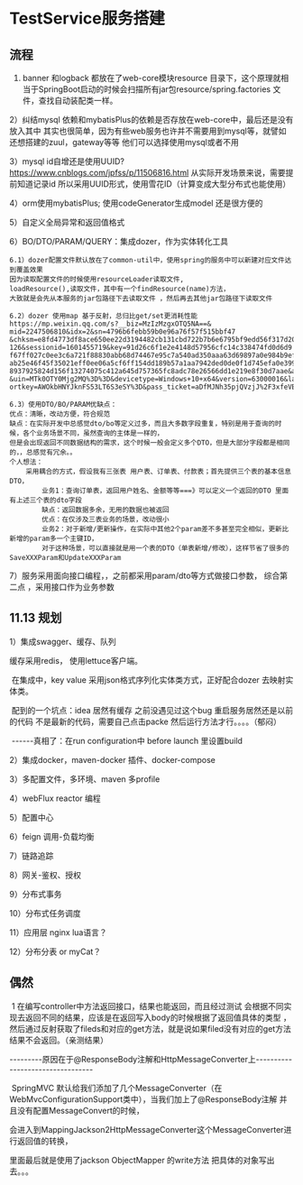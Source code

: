# TestService服务搭建

## 流程

1)	banner 和logback 都放在了web-core模块resource 目录下，这个原理就相当于SpringBoot启动的时候会扫描所有jar包resource/spring.factories
文件，查找自动装配类一样。

2）纠结mysql 依赖和mybatisPlus的依赖是否存放在web-core中，最后还是没有放入其中
其实也很简单，因为有些web服务也许并不需要用到mysql等，就譬如还想搭建的zuul，gateway等等 他们可以选择使用mysql或者不用

3）mysql id自增还是使用UUID?
https://www.cnblogs.com/jpfss/p/11506816.html
从实际开发场景来说，需要提前知道记录id 所以采用UUID形式，使用雪花ID（计算变成大型分布式也能使用）

4）orm使用mybatisPlus; 使用codeGenerator生成model 还是很方便的

5）自定义全局异常和返回值格式

6）BO/DTO/PARAM/QUERY：集成dozer，作为实体转化工具

```word
6.1）dozer配置文件默认放在了common-util中，使用spring的服务中可以新建对应文件达到覆盖效果
因为读取配置文件的时候使用resourceLoader读取文件, 
loadResource(),读取文件，其中有一个findResource(name)方法，
大致就是会先从本服务的jar包路径下去读取文件 ，然后再去其他jar包路径下读取文件

6.2）dozer 使用map 基于反射，总归比get/set更消耗性能
https://mp.weixin.qq.com/s?__biz=MzIzMzgxOTQ5NA==&
mid=2247506810&idx=2&sn=4796b6febb59b0e96a76f57f515bbf47
&chksm=e8fd4773df8ace650ee22d3194482cb131cbd722b7b6e6795bf9edd56f317d20c5bb0711da41&scene=
126&sessionid=1601455719&key=91d26c6f1e2e4148d57956cfc14c338474fd0d6d9
f67ff027c0ee3c6a721f88830abb68d74467e95c7a540ad350aaa63d69897a0e984b9efee
ab25e46f45f35021eff0ee06a5cf6ff154dd189b57a1aa7942ded0de0f1d745efa0e399e5
8937925824d156f13274075c412a645d757365fc8adc78e26566dd1e219e8f30d7aae&ascene=1
&uin=MTk0OTY0Mjg2MQ%3D%3D&devicetype=Windows+10+x64&version=63000016&lang=zh_CN&exp
ortkey=AWOkbHNYJknFS53LT6S3eSY%3D&pass_ticket=aDfMJNh35pjQVzjJ%2F3xfeVBcRJekyz%2BrdRm2Tu6bjtxiwX%2BUMNtqyOY4yDmaYcEM&wx_header=0

6.3）使用DTO/BO/PARAM优缺点：
优点：清晰，改动方便，符合规范
缺点：在实际开发中总感觉dto/bo等定义过多，而且大多数字段重复，特别是用于查询的时候，各个业务场景不同，虽然查询的主体是一样的，
但是会出现返回不同数据结构的需求，这个时候一般会定义多个DTO，但是大部分字段都是相同的，，总感觉有冗余。。
个人想法：
    采用耦合的方式，假设我有三张表 用户表、订单表、付款表；首先提供三个表的基本信息DTO，
        业务1：查询订单表，返回用户姓名、金额等等===》可以定义一个返回的DTO 里面有上述三个表的dto字段
        缺点：返回数据多余，无用的数据也被返回
        优点：在仅涉及三表业务的场景，改动很小
        业务2：对于新增/更新操作，在实际中其他2个param差不多甚至完全相似，更新比新增的param多一个主键ID，
        对于这种场景，可以直接就是用一个表的DTO（单表新增/修改），这样节省了很多的SaveXXXParam和UpdateXXXParam
```

7）服务采用面向接口编程，，之前都采用param/dto等方式做接口参数，
综合第二点 ，采用接口作为业务参数

## 11.13 规划

1）集成swagger、缓存、队列

缓存采用redis， 使用lettuce客户端。

​	在集成中，key value 采用json格式序列化实体类方式，正好配合dozer 去映射实体类。

​	配到的一个坑点：idea 居然有缓存 之前没遇见过这个bug 重启服务居然还是以前的代码 不是最新的代码，需要自己点击packe 然后运行方法才行。。。。（郁闷）

​	------真相了：在run configuration中 before launch 里设置build

2）集成docker，maven-docker 插件、docker-compose

3）多配置文件，多环境、maven 多profile

4）webFlux reactor 编程

5）配置中心

6）feign 调用-负载均衡

7）链路追踪

8）网关-鉴权、授权

9）分布式事务

10）分布式任务调度

11）应用层 nginx lua语言？

12）分布分表 or myCat？

## 偶然

​	1	在编写controller中方法返回接口，结果也能返回，而且经过测试 会根据不同实现去返回不同的结果，应该是在返回写入body的时候根据了返回值具体的类型 ，然后通过反射获取了fileds和对应的get方法，就是说如果filed没有对应的get方法 结果不会返回。（亲测结果）

---------原因在于@ResponseBody注解和HttpMessageConverter上---------------------------------

​	SpringMVC  默认给我们添加了几个MessageConverter（在WebMvcConfigurationSupport类中），当我们加上了@ResponseBody注解 并且没有配置MessageConvert的时候，

会进入到MappingJackson2HttpMessageConverter这个MessageConverter进行返回值的转换，

里面最后就是使用了jackson ObjectMapper 的write方法 把具体的对象写出去。。。